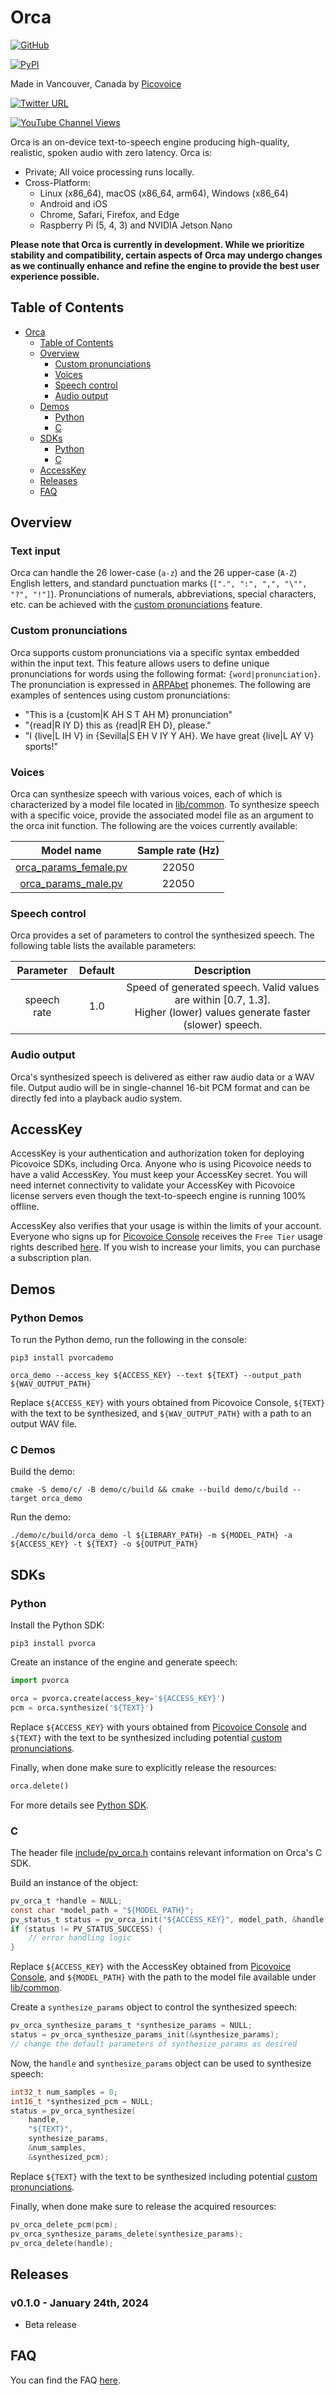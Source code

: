 # Orca

[![GitHub](https://img.shields.io/github/license/Picovoice/picovoice)](https://github.com/Picovoice/picovoice/)

[![PyPI](https://img.shields.io/pypi/v/pvorca)](https://pypi.org/project/pvorca/)

Made in Vancouver, Canada by [Picovoice](https://picovoice.ai)

<!-- markdown-link-check-disable -->
[![Twitter URL](https://img.shields.io/twitter/url?label=%40AiPicovoice&style=social&url=https%3A%2F%2Ftwitter.com%2FAiPicovoice)](https://twitter.com/AiPicovoice)
<!-- markdown-link-check-enable -->
[![YouTube Channel Views](https://img.shields.io/youtube/channel/views/UCAdi9sTCXLosG1XeqDwLx7w?label=YouTube&style=social)](https://www.youtube.com/channel/UCAdi9sTCXLosG1XeqDwLx7w)

Orca is an on-device text-to-speech engine producing high-quality, realistic, spoken audio with zero latency. Orca is:

- Private; All voice processing runs locally.
- Cross-Platform:
    - Linux (x86_64), macOS (x86_64, arm64), Windows (x86_64)
    - Android and iOS
    - Chrome, Safari, Firefox, and Edge
    - Raspberry Pi (5, 4, 3) and NVIDIA Jetson Nano

**Please note that Orca is currently in development. While we prioritize stability and compatibility, certain aspects of
Orca may undergo changes as we continually enhance and refine the engine to provide the best user experience possible.**

## Table of Contents

- [Orca](#orca)
    - [Table of Contents](#table-of-contents)
    - [Overview](#overview)
        - [Custom pronunciations](#custom-pronunciations)
        - [Voices](#voices)
        - [Speech control](#speech-control)
        - [Audio output](#audio-output)
    - [Demos](#demos)
        - [Python](#python-demos)
        - [C](#c-demos)
    - [SDKs](#sdks)
        - [Python](#python)
        - [C](#c)
    - [AccessKey](#accesskey)
    - [Releases](#releases)
    - [FAQ](#faq)

## Overview

### Text input

Orca can handle the 26 lower-case (`a-z`) and the 26 upper-case (`A-Z`) English letters, and standard punctuation marks
(`[".", ":", ",", "\"", "?", "!"]`).
Pronunciations of numerals, abbreviations, special characters, etc. can be achieved with the
[custom pronunciations](#custom-pronunciations) feature.

### Custom pronunciations

Orca supports custom pronunciations via a specific syntax embedded within the input text.
This feature allows users to define unique pronunciations for words using the following format: `{word|pronunciation}`.
The pronunciation is expressed in [ARPAbet](https://en.wikipedia.org/wiki/ARPABET) phonemes.
The following are examples of sentences using custom pronunciations:

- "This is a {custom|K AH S T AH M} pronunciation"
- "{read|R IY D} this as {read|R EH D}, please."
- "I {live|L IH V} in {Sevilla|S EH V IY Y AH}. We have great {live|L AY V} sports!"

### Voices

Orca can synthesize speech with various voices, each of which is characterized by a model file located
in  [lib/common](./lib/common).
To synthesize speech with a specific voice, provide the associated model file as an argument to the orca init function.
The following are the voices currently available:

|                        Model name                         | Sample rate (Hz) | 
|:---------------------------------------------------------:|:----------------:|
| [orca_params_female.pv](lib/common/orca_params_female.pv) |      22050       |
|   [orca_params_male.pv](lib/common/orca_params_male.pv)   |      22050       |

### Speech control

Orca provides a set of parameters to control the synthesized speech. The following table lists the available parameters:

|  Parameter  | Default |                                                        Description                                                         |
|:-----------:|:-------:|:--------------------------------------------------------------------------------------------------------------------------:|
| speech rate |   1.0   | Speed of generated speech. Valid values are within [0.7, 1.3]. <br/>Higher (lower) values generate faster (slower) speech. |

### Audio output

Orca's synthesized speech is delivered as either raw audio data or a WAV file. Output audio will be in single-channel
16-bit PCM format and can be directly fed into a playback audio system.

## AccessKey

AccessKey is your authentication and authorization token for deploying Picovoice SDKs, including Orca. Anyone who is
using Picovoice needs to have a valid AccessKey. You must keep your AccessKey secret. You will need internet
connectivity to validate your AccessKey with Picovoice license servers even though the text-to-speech engine is running
100% offline.

AccessKey also verifies that your usage is within the limits of your account. Everyone who signs up for
[Picovoice Console](https://console.picovoice.ai/) receives the `Free Tier` usage rights described
[here](https://picovoice.ai/pricing/). If you wish to increase your limits, you can purchase a subscription plan.

## Demos

### Python Demos

To run the Python demo, run the following in the console:

```console
pip3 install pvorcademo
```

```console
orca_demo --access_key ${ACCESS_KEY} --text ${TEXT} --output_path ${WAV_OUTPUT_PATH}
```

Replace `${ACCESS_KEY}` with yours obtained from Picovoice Console, `${TEXT}` with the text to be synthesized, and
`${WAV_OUTPUT_PATH}` with a path to an output WAV file.

### C Demos

Build the demo:

```console
cmake -S demo/c/ -B demo/c/build && cmake --build demo/c/build --target orca_demo
```

Run the demo:

```console
./demo/c/build/orca_demo -l ${LIBRARY_PATH} -m ${MODEL_PATH} -a ${ACCESS_KEY} -t ${TEXT} -o ${OUTPUT_PATH}
```

## SDKs

### Python

Install the Python SDK:

```console
pip3 install pvorca
```

Create an instance of the engine and generate speech:

```python
import pvorca

orca = pvorca.create(access_key='${ACCESS_KEY}')
pcm = orca.synthesize('${TEXT}')
```

Replace `${ACCESS_KEY}` with yours obtained from [Picovoice Console](https://console.picovoice.ai/) and `${TEXT}` with
the text to be synthesized including potential [custom pronunciations](#custom-pronunciations).

Finally, when done make sure to explicitly release the resources:

```python
orca.delete()
```

For more details see [Python SDK](./binding/python/README.md).

### C

The header file [include/pv_orca.h](./include/pv_orca.h) contains relevant information on Orca's C SDK.

Build an instance of the object:

```c
pv_orca_t *handle = NULL;
const char *model_path = "${MODEL_PATH}";
pv_status_t status = pv_orca_init("${ACCESS_KEY}", model_path, &handle);
if (status != PV_STATUS_SUCCESS) {
    // error handling logic
}
```

Replace `${ACCESS_KEY}` with the AccessKey obtained from [Picovoice Console](https://console.picovoice.ai/),
and `${MODEL_PATH}` with the path to the model file available under [lib/common](./lib/common).

Create a `synthesize_params` object to control the synthesized speech:

```c
pv_orca_synthesize_params_t *synthesize_params = NULL;
status = pv_orca_synthesize_params_init(&synthesize_params);
// change the default parameters of synthesize_params as desired
```

Now, the `handle` and `synthesize_params` object can be used to synthesize speech:

```c
int32_t num_samples = 0;
int16_t *synthesized_pcm = NULL;
status = pv_orca_synthesize(
    handle,
    "${TEXT}",
    synthesize_params,
    &num_samples,
    &synthesized_pcm);
```

Replace `${TEXT}` with the text to be synthesized including potential [custom pronunciations](#custom-pronunciations).

Finally, when done make sure to release the acquired resources:

```c
pv_orca_delete_pcm(pcm);
pv_orca_synthesize_params_delete(synthesize_params);
pv_orca_delete(handle);
```

## Releases

### v0.1.0 - January 24th, 2024

- Beta release

## FAQ

You can find the FAQ [here](https://picovoice.ai/docs/faq/general/).
